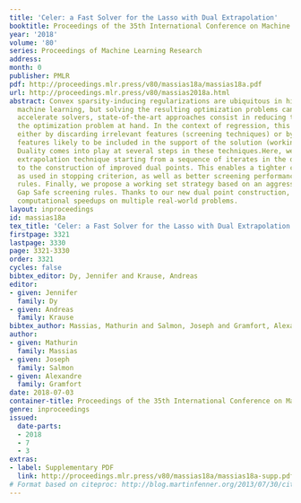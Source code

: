 ```yaml
---
title: 'Celer: a Fast Solver for the Lasso with Dual Extrapolation'
booktitle: Proceedings of the 35th International Conference on Machine Learning
year: '2018'
volume: '80'
series: Proceedings of Machine Learning Research
address: 
month: 0
publisher: PMLR
pdf: http://proceedings.mlr.press/v80/massias18a/massias18a.pdf
url: http://proceedings.mlr.press/v80/massias2018a.html
abstract: Convex sparsity-inducing regularizations are ubiquitous in high-dimensional
  machine learning, but solving the resulting optimization problems can be slow. To
  accelerate solvers, state-of-the-art approaches consist in reducing the size of
  the optimization problem at hand. In the context of regression, this can be achieved
  either by discarding irrelevant features (screening techniques) or by prioritizing
  features likely to be included in the support of the solution (working set techniques).
  Duality comes into play at several steps in these techniques.Here, we propose an
  extrapolation technique starting from a sequence of iterates in the dual that leads
  to the construction of improved dual points. This enables a tighter control of optimality
  as used in stopping criterion, as well as better screening performance of Gap Safe
  rules. Finally, we propose a working set strategy based on an aggressive use of
  Gap Safe screening rules. Thanks to our new dual point construction, we show significant
  computational speedups on multiple real-world problems.
layout: inproceedings
id: massias18a
tex_title: 'Celer: a Fast Solver for the Lasso with Dual Extrapolation'
firstpage: 3321
lastpage: 3330
page: 3321-3330
order: 3321
cycles: false
bibtex_editor: Dy, Jennifer and Krause, Andreas
editor:
- given: Jennifer
  family: Dy
- given: Andreas
  family: Krause
bibtex_author: Massias, Mathurin and Salmon, Joseph and Gramfort, Alexandre
author:
- given: Mathurin
  family: Massias
- given: Joseph
  family: Salmon
- given: Alexandre
  family: Gramfort
date: 2018-07-03
container-title: Proceedings of the 35th International Conference on Machine Learning
genre: inproceedings
issued:
  date-parts:
  - 2018
  - 7
  - 3
extras:
- label: Supplementary PDF
  link: http://proceedings.mlr.press/v80/massias18a/massias18a-supp.pdf
# Format based on citeproc: http://blog.martinfenner.org/2013/07/30/citeproc-yaml-for-bibliographies/
---
```


